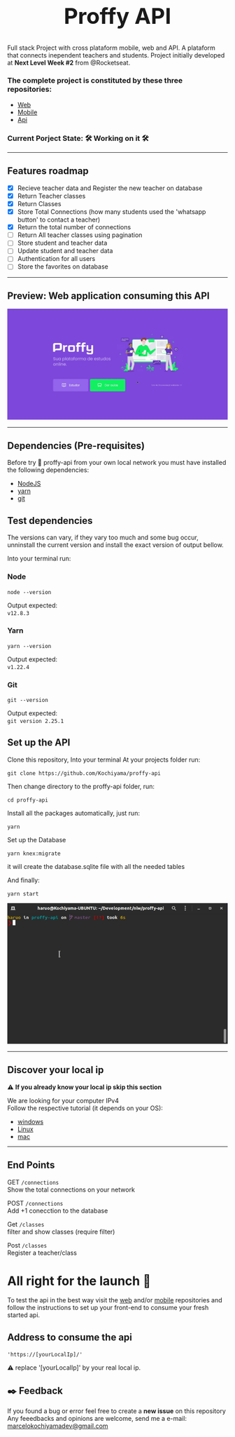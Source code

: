 <h1 style="text-align: center; font-size: 50px">
  Proffy API
</h1>

Full stack Project with cross plataform mobile, web and API. A plataform that connects inependent teachers and students.
Project initially developed at **Next Level Week #2** from @Rocketseat.
 
### The complete project is constituted by these three repositories:

- [Web](https://github.com/Kochiyama/proffy-web) 
- [Mobile](https://github.com/Kochiyama/proffy-mobile) 
- [Api](https://github.com/Kochiyama/proffy-api)

### Current Porject State: :hammer_and_wrench: Working on it :hammer_and_wrench: 
---
## Features roadmap

- [x] Recieve teacher data and Register the new teacher on database
- [x] Return Teacher classes
- [x] Return Classes
- [x] Store Total Connections (how many students used the 'whatsapp button' to contact a teacher)
- [x] Return the total number of connections
- [ ] Return All teacher classes using pagination
- [ ] Store student and teacher data
- [ ] Update student and teacher data
- [ ] Authentication for all users
- [ ] Store the favorites on database

---
## Preview: Web application consuming this API

<img src="readme-assets/preview.gif" />

---

## Dependencies (Pre-requisites)

Before try :microscope: proffy-api from your own local network you must have installed the following dependencies:

- [NodeJS](https://nodejs.org/en/download/)
- [yarn](https://classic.yarnpkg.com/en/docs/install/#debian-stable)
- [git](https://git-scm.com/downloads)

## Test dependencies
The versions can vary, if they vary too much and some bug occur, unninstall the current version and install the exact version of output bellow. 

Into your terminal run:  

### Node

```
node --version
```
Output expected:   
`v12.8.3`

### Yarn

```
yarn --version
```
Output expected:  
`v1.22.4`

### Git

```
git --version
```
Output expected:  
`git version 2.25.1`

## Set up the API

Clone this repository, Into your terminal At your projects folder run: 
```
git clone https://github.com/Kochiyama/proffy-api
```

Then change directory to the proffy-api folder, run: 
```
cd proffy-api
```

Install all the packages automatically, just run: 
```
yarn
```

Set up the Database
```
yarn knex:migrate
```  
it will create the database.sqlite file with all the needed tables

And finally: 
```
yarn start
```

<img src="readme-assets/yarn-start.gif" />

---
## Discover your local ip

:warning: **If you already know your local ip skip this section**

We are looking for your computer IPv4  
Follow the respective tutorial (it depends on your OS):

- [windows](https://support.microsoft.com/en-us/help/4026518/windows-10-find-your-ip-address)
- [Linux](https://www.wikihow.com/Find-Your-IP-Address-on-a-Mac)
- [mac](https://opensource.com/article/18/5/how-find-ip-address-linux)

---
## End Points

GET `/connections`  
Show the total connections on your network

POST `/connections`  
Add +1 conecction to the database

Get `/classes`  
filter and show classes (require filter)

Post `/classes`  
Register a teacher/class


# All right for the launch :rocket:

To test the api in the best way visit the [web]() and/or [mobile]() repositories and follow the instructions to set up your front-end to consume your fresh started api.

## Address to consume the api
`'https://[yourLocalIp]/'`

:warning: replace '[yourLocalIp]' by your real local ip.

## :black_nib: Feedback
If you found a bug or error feel free to create a **new issue** on this repository  
Any feeedbacks and opinions are welcome, send me a e-mail:
marcelokochiyamadev@gmail.com